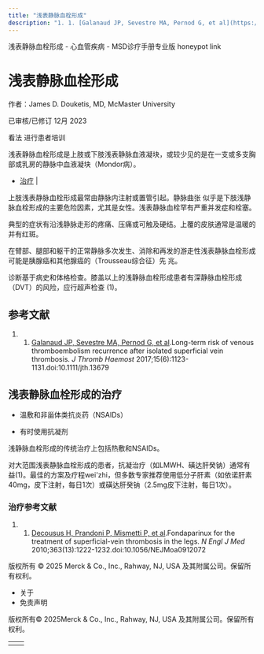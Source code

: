 ```yaml
---
title: "浅表静脉血栓形成"
description: "1. 1. [Galanaud JP, Sevestre MA, Pernod G, et al](https://pubmed.ncbi.nlm.nih.gov/28317330/).Long-term risk of venous thromboembolism recurrence after isolated superficial vein thrombosis. _J Thromb Haemost_ 2017;15(6):1123-1131.doi:10.1111/jth.13679"
---
```


﻿浅表静脉血栓形成 \- 心血管疾病 \- MSD诊疗手册专业版 honeypot link

# 浅表静脉血栓形成

作者：James D. Douketis, MD, McMaster University

已审核/已修订 12月 2023

看法 进行患者培训

浅表静脉血栓形成是上肢或下肢浅表静脉血液凝块，或较少见的是在一支或多支胸部或乳房的静脉中血液凝块（Mondor病）。

- [治疗](#治疗_v37965466_zh) \|

上肢浅表静脉血栓形成最常由静脉内注射或置管引起。静脉曲张 似乎是下肢浅静脉血栓形成的主要危险因素，尤其是女性。浅表静脉血栓罕有严重并发症和栓塞。

典型的症状有沿浅静脉走形的疼痛、压痛或可触及硬结。上覆的皮肤通常是温暖的并有红斑。

在臂部、腿部和躯干的正常静脉多次发生、消除和再发的游走性浅表静脉血栓形成可能是胰腺癌和其他腺癌的（Trousseau综合征）先 兆。

诊断基于病史和体格检查。膝盖以上的浅静脉血栓形成患者有深静脉血栓形成（DVT）的风险，应行超声检查 (1)。

## 参考文献

1. 1. [Galanaud JP, Sevestre MA, Pernod G, et al](https://pubmed.ncbi.nlm.nih.gov/28317330/).Long-term risk of venous thromboembolism recurrence after isolated superficial vein thrombosis. _J Thromb Haemost_ 2017;15(6):1123-1131.doi:10.1111/jth.13679


## 浅表静脉血栓形成的治疗

- 温敷和非甾体类抗炎药（NSAIDs）

- 有时使用抗凝剂


浅静脉血栓形成的传统治疗上包括热敷和NSAIDs。

对大范围浅表静脉血栓形成的患者，抗凝治疗（如LMWH、磺达肝癸钠）通常有益(1)。最佳的方案及疗程wei'zhi，但多数专家推荐使用低分子肝素（如依诺肝素40mg，皮下注射，每日1次）或磺达肝癸钠（2.5mg皮下注射，每日1次）。

### 治疗参考文献

1. 1. [Decousus H, Prandoni P, Mismetti P, et al](https://pubmed.ncbi.nlm.nih.gov/20860504/).Fondaparinux for the treatment of superficial-vein thrombosis in the legs. _N Engl J Med_ 2010;363(13):1222-1232.doi:10.1056/NEJMoa0912072




版权所有 © 2025
Merck & Co., Inc., Rahway, NJ, USA 及其附属公司。保留所有权利。

- 关于
- 免责声明

版权所有© 2025Merck & Co., Inc., Rahway, NJ, USA 及其附属公司。保留所有权利。

|     |     |
| --- | --- |
|  |  |
